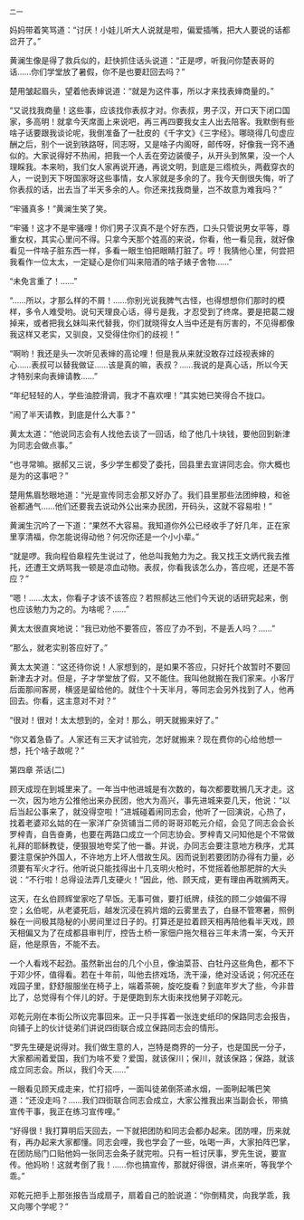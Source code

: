     二一 

   妈妈带着笑骂道：“讨厌！小娃儿听大人说就是啦，偏爱插嘴，把大人要说的话都岔开了。”

   黄澜生像是得了救兵似的，赶快抓住话头说道：“正是啰，听我问你楚表哥的话……你们学堂放了暑假，你不是也要赶回去吗？”

   楚用皱起眉头，望着他表婶说道：“就是为这件事，所以才来找表婶商量的。”

   “又说找我商量！这些事，应该找你表叔才对。你表叔，男子汉，开口天下闭口国家，多高明！就拿今天席面上来说吧，再三再四要我女主人出去陪客。我默倒有些啥子话要跟我谈论呢，我倒准备了一肚皮的《千字文》《三字经》。哪晓得几句虚应酬之后，别个一说到铁路呀，同志呀，又是啥子内阁呀，邮传呀，好像我一窍不通似的。大家说得好不热闹，把我一个人丢在旁边装傻子，从开头到煞果，没一个人理睬我。本来哟，我们女人家再说开通，再说文明，到底是三绺梳头，两截穿衣的人，一说到天下呀国家呀这些事情，女人家就是多余的了。我今天倒很失悔，听了你表叔的话，出去当了半天多余的人。你还来找我商量，岂不故意为难我吗？”

   “牢骚真多！”黄澜生笑了笑。

   “牢骚！这才不是牢骚哩！你们男子汉真不是个好东西，口头只管说男女平等，尊重女权，其实心里问不得。只拿今天那个姓高的来说，你看，他一看见我，就好像看见一件啥子脏东西一样，多看一眼生怕把眼睛打脏了。哼！我猜他心里，何尝把我看作一位太太，一定疑心是你们叫来陪酒的啥子婊子舍物……”

   “未免言重了！……”

   “……所以，才那么样的不屑！……你别光说我脾气古怪，也得想想你们那时的模样，多令人难受哟。说句天理良心话，得亏是我，才忍受到了终席。要是把葛二嫂掉来，或者把我幺妹叫来代替我，你们就晓得女人当中还是有厉害的，不见得都像我这样又老实，又驯良，又受得住你们的歧视！”

   “啊哟！我还是头一次听见表婶的高论哩！但是我从来就没敢存过歧视表婶的心……表叔可以替我做证……该是真的嘛，表叔？……我说的是真心话，所以今天才特别来向表婶请教……”

   “年纪轻轻的人，学些油腔滑调，我才不喜欢哩！”其实她已笑得合不拢口。

   “闹了半天请教，到底是什么大事？”

   黄太太道：“他说同志会有人找他去谈了一回话，给了他几十块钱，要他回到新津为同志会做点事。”

   “也寻常嘛。据郝又三说，多少学生都受了委托，回县里去宣讲同志会。你大概也是为的这事吧？”

   楚用焦眉愁眼地道：“光是宣传同志会那又好办了。我们县里那些法团绅粮，和爸爸都通气……他们还要我去说动外公出来办民团，开码头，这就不容易啦！”

   黄澜生沉吟了一下道：“果然不大容易。我知道你外公已经收手了好几年，正在家里享清福，你怎能说得动他？何况你还是一个小小辈。”

   “就是啰。我向程伯皋程先生说过了，他总叫我勉力为之。我又找王文炳代我去推托，还遭王文炳骂我一顿是凉血动物。表叔，你看我该怎么办，答应呢，还是不答应？”

   “嗯！……太太，你看子才该不该答应？若照郝达三他们今天说的话研究起来，倒也应该勉力为之的。为啥呢？……”

   黄太太很直爽地说：“我已劝他不要答应，答应了办不到，不是丢人吗？……”

   “那么，就老实别答应好了。”

   黄太太笑道：“这还待你说！人家想到的，是如果不答应，只好托个故暂时不要回新津去才对。但是，子才学堂放了假，又不能住。我叫他就搬在我们家来。小客厅后面那间客房，横竖是留给他的。就住个十天半月，等同志会另外找到了人，他再回去。你看，这主意对不对？”

   “很对！很对！太太想到的，全对！那么，明天就搬来好了。”

   “你又着急昏了。人家还有三天才试验完，怎好就搬来？现在费你的心给他想一想，托个啥子故呢？”

   第四章 茶话(二)

   顾天成现在到城里来了。一年当中他进城是有次数的，每次都要耽搁几天才走。这一次，因为地方公推他出来办民团，他大为高兴，事先进城来耍几天，他说：“以后当起公事来了，就没得空啦！”进城碰着闹同志会，他听了一回演说，心热了，找着老婆邓幺姑的在一家洋广杂货铺当二师的哥哥邓乾元介绍，会见了同志会会长罗梓青，自告奋勇，也要在两路口成立一个同志协会。罗梓青又问知他是个不常做礼拜的耶稣教徒，便狠狠地夸奖了他一番。并说，办同志会要注意地方秩序，尤其要注意保护外国人，不许地方上坏人借故生风。因而说到若要团防办得有力量，必须要有军火才行。他听说只能找得出十几支明火枪时，不觉摇着他那肥胖的大头说：“不行啦！总得设法弄几支硬火！”因此，他、顾天成，更有理由再耽搁两天。

   这天，在幺伯顾辉堂家吃了早饭。无事可做，要打纸牌，续弦的顾二少娘偏不得空；幺伯呢，从老婆死后，越发沉浸在鸦片烟的云雾里去了，白昼不管寒暑，照例躲在一间极其隐秘的小房间里过日子的。打算还是拉着顾天相再陪他看半天戏，顾天相偏又为了在成都县审判厅，控告土桥一家佃户拖欠租谷三年未清一案，今天开庭，他是原告，不能不去。

   一个人看戏不起劲。虽然新出台的几个小旦，像油菜苔、白牡丹这些角色，都不下于邓少怀，值得看。若在十年前，叫他去挤戏场，洗干澡，绝对没话说；何况还在戏园子里，舒舒服服坐在椅子上，端着茶碗，旋吃旋看？到底年岁大了些，今非昔比了，总觉得有个伴儿的好。于是便跑到东大街来找他舅子邓乾元。

   邓乾元刚在本街公所议完事回来。正一只手挥着一张连史纸印的保路同志会报告，向铺子上的伙计徒弟们讲说四街联合成立保路同志会的情形。

   “罗先生硬是说得对。我们做生意的人，岂特是商界的一分子，也是国民一分子，大家都闹着爱国，我们为啥不爱？爱国，就该保川；保川，就该保路；保路，就该成立同志会。所以，我们今天……”

   一眼看见顾天成走来，忙打招呼，一面叫徒弟倒茶递水烟，一面咧起嘴巴笑道：“还没走吗？……我们四街联合同志会成立，大家公推我出来当副会长，带搞宣传干事，我正在练习宣传哩。”

   “好得很！我打算明后天回去，一下就把团防和同志会都办起来。团防哩，历来就有，再办起来大家都懂。同志会哩，我也学会了一些，吆喝一声，大家拍阵巴掌，在团防局门口贴他妈一张同志会条子就完啦。只有一桩讨厌事，罗先生说，要宣传。他妈哟！这就考倒了我！……你也搞宣传，那就好得很，讲点来听，等我学个乖。”

   邓乾元把手上那张报告当成扇子，扇着自己的脸说道：“你倒精灵，向我学乖，我又向哪个学呢？”

